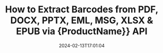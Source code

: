 ---
############################# Static ############################
layout: "auto-gen-parser"
date: 2024-02-13T17:01:04
draft: false
otherformats: pps ppsx ppt pptx rtf tex vdx vsdm vsdx vssm vssx vstm vstx vsx vtx xlam

############################# Head ############################
head_title: "Extract Barcodes from Excel, Word, PDF & Other Document via Java API"
head_description: "GroupDocs.Parser for Java enables software developers to extract Barcodes from PDF, MS Excel, Word, PowerPoint,  Outlook, OneNote & more docs inside Java Apps."

############################# Header ############################
title: "How to Extract Barcodes from PDF, DOCX, PPTX, EML, MSG,  XLSX & EPUB via {ProductName}} API"
description: "GroupDocs.Parser for Java API enables software developers to extract Barcodes from PDF, Word (DOC, DOCX), Excel (XLS, XLSX), PowerPoint( PPT, PPTX), Outlook ( EML, MSG)  & many other documents Page Area."
bg_image: "https://cms.admin.containerize.com/templates/aspose/App_Themes/V3/images/bg/header1.png"
bg_overlay: false
button:
    enable: true
    icon: "fas fa-arrow-down"
    label: "Download Free Trial"
    link: "https://downloads.groupdocs.com/parser/java"

############################# SubMenu ############################
submenu:
    enable: true

    left:
        img_alt: "GroupDocs.Parser for Java"
        image: "https://cms.admin.containerize.com/templates/groupdocs/images/product-logos/90x90-noborder/groupdocs-parser-java.png"
        product: "GroupDocs.Parser"
        platform: "Java"

    middle:
        button:

            # button loop
            - link: "https://apireference.groupdocs.com/parser/java"
              text: "API Reference"

            # button loop
            - link: "https://github.com/groupdocs-parser"
              text: "Code Examples"

            # button loop
            - link: "https://products.groupdocs.app/parser/family"
              text: "Live Demos"

            # button loop
            - link: "https://purchase.groupdocs.com/pricing/parser/java"
              text: "Pricing"

    right:
        link_download: "https://downloads.groupdocs.com/parser"
        link_learn: "https://docs.groupdocs.com/parser/java"
        link_buy: "https://purchase.groupdocs.com"

############################# About ############################
about:
    enable: true
    title: "How to Extract Barcodes from XLTX files Java API?"
    content: |
        Barcodes image consists of a series of parallel black lines and white spaces of varying widths which can be used to encode information into a visual pattern. It was introduced in the 1970s and is now a universal part of commercial businesses. GroupDocs.Parser for Java is a powerful API that allows software programmers to build applications for parsing different types of documents and extract text, images and barcodes from it. It has included support for some of the most common documents types such as PDF, Emails, Ebooks, Microsoft Office formats: Word (DOC, DOCX), PowerPoint (PPT, PPTX), Excel (XLS, XLSX), Emails (EML, MSG) formats and many more.  The Java API has included support for several important features related to documents parsing and data extraction such as plain text extraction, structured text extraction, extract markdown formatted text,  extracting text from a specific page or page area,  extract barcode from document, extract metadata or images and many more. 
        
        

############################# Steps ############################
steps:
    enable: true
    title_left: "Extract barcodes from XLTX in Java"
    content_left: |
        [GroupDocs.Parser for Java](/parser/java/) makes it easy for Java developers to extract barcodes from a XLTX file by implementing a few easy steps.
        
        * Instantiate [Parser](https://reference.groupdocs.com/net/parser/groupdocs.parser/parser) object for the initial document;
        * Check if the file supports barcode extracting;
        * Call [getBarcodes](https://reference.groupdocs.com/parser/java/com.groupdocs.parser/parser/#getBarcodes--) method and obtain collection of [PageBarcodeArea](https://reference.groupdocs.com/parser/java/com.groupdocs.parser.data/pagebarcodearea/) objects;
        * Iterate through the collection and get a barcode value.

    title_right: "Learn more about the barcode extraction"
    content_right: |
        * <a href="https://docs.groupdocs.com/parser/java/extract-barcodes-from-document/">How to extract barcodes from document</a>
        * <a href="https://docs.groupdocs.com/parser/java/extract-barcodes-from-document-page/">How to extract barcodes from document page</a>
        * <a href="https://docs.groupdocs.com/parser/java/extract-barcodes-from-document-page-area/">How to extract barcodes from document page area</a>
    
    code: |
     {{% parser/additional-styles %}}
     {{< parser/code-parser title="How to extract barcodes from XLTX file using Java example code">}}

        ```java    
        // Extract barcodes from XLTX file using GroupDocs.Parser API
        // Create an instance of Parser class
        try (Parser parser = new Parser(Constants.SamplePdfWithBarcodes)) {
            // // Check if the file supports barcode extracting
            if (!parser.getFeatures().isBarcodes()) {
                System.out.println("The file doesn't support barcode extracting.");
                return;
            }

            // {steps.code.scan}
            Iterable<PageBarcodeArea> barcodes = parser.getBarcodes();

            // Iterate over barcodes
            for (PageBarcodeArea barcode : barcodes) {
                // Print the page index
                System.out.println("Page: " + barcode.getPage().getIndex());
                // Print the barcode value
                System.out.println("Value: " + barcode.getValue());
            }
        }
        ```
     {{< /parser/code-parser >}}

############################# More ############################
more:
    enable: true
    title_left: "System Requirements"
    content_left: |
        GroupDocs.Parser for Java APIs are supported on all major platforms and operating systems. Before executing the code below, please make sure that you have the following prerequisites installed on your system.
        
        * Operating Systems: Microsoft Windows, Linux, MacOS
        * Development Environments: NetBeans, Intellij IDEA, Eclipse, etc.
        * Frameworks
        * Download the latest version of GroupDocs.Parser for Java from [Maven](https://repository.groupdocs.com/webapp/#/artifacts/browse/tree/General/repo/com/groupdocs/groupdocs-parser)

    title_right: "Why Use GroupDocs.Parser for Java"
    content_right: |
        * Plain text extraction support from any supported documents    
        * Documents parsing via user-defined templates    
        * Fully support structured text extraction    
        * Text searching via keyword as well as regular expression    
        * Extract formatted text, metadata, images, containers, and attachments    
        * Extract table of contents for some supported document formats    
        * Parse form data from PDF documents    
        * Extract hyperlinks from the document   

############################# Demos ############################
demos:
    enable: true
    title: "Live Demos - Extract barcodes from XLTX Online"
    content: |
       Extract barcodes from XLTX file right now by visiting [GroupDocs.Parser Live Demos](https://products.groupdocs.app/parser/barcodes/xltx) website.
       The live demo has the following benefits.
        
############################# About Formats ############################
about_formats:
    enable: true

############################# More Formats ############################
more_formats:
    enable: true
    title: "Extract Barcodes From Other Document Formats"
    content: |
        Java documents parse & barcodes extracting API for file formats and images. Extract data for some of the popular file formats as stated below.

############################# Back to top ###############################
back_to_top:
    enable: true
---